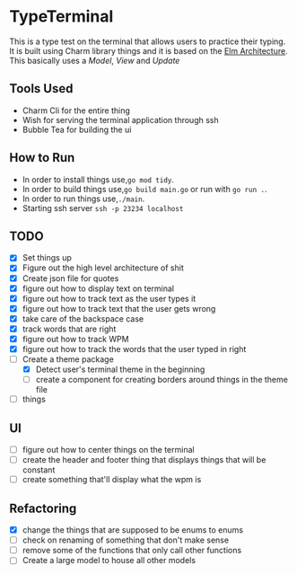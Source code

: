 # TypeTerminal

This is a type test on the terminal that allows users to practice their typing.
It is built using Charm library things and it is based on the [Elm Architecture](https://guide.elm-lang.org/architecture/). This basically uses a _Model_, _View_ and _Update_

## Tools Used

- Charm Cli for the entire thing
- Wish for serving the terminal application through ssh
- Bubble Tea for building the ui

## How to Run

- In order to install things use,`go mod tidy`.
- In order to build things use,`go build main.go` or run with `go run .`.
- In order to run things use,`./main`.
- Starting ssh server `ssh -p 23234 localhost`

## TODO

- [x] Set things up
- [x] Figure out the high level architecture of shit
- [x] Create json file for quotes
- [x] figure out how to display text on terminal
- [x] figure out how to track text as the user types it
- [x] figure out how to track text that the user gets wrong
- [x] take care of the backspace case
- [x] track words that are right
- [x] figure out how to track WPM
- [x] figure out how to track the words that the user typed in right
- [ ] Create a theme package
  - [x] Detect user's terminal theme in the beginning
  - [ ] create a component for creating borders around things in the theme file
- [ ] things

## UI

- [ ] figure out how to center things on the terminal
- [ ] create the header and footer thing that displays things that will be constant
- [ ] create something that'll display what the wpm is

## Refactoring

- [x] change the things that are supposed to be enums to enums
- [ ] check on renaming of something that don't make sense
- [ ] remove some of the functions that only call other functions
- [ ] Create a large model to house all other models
